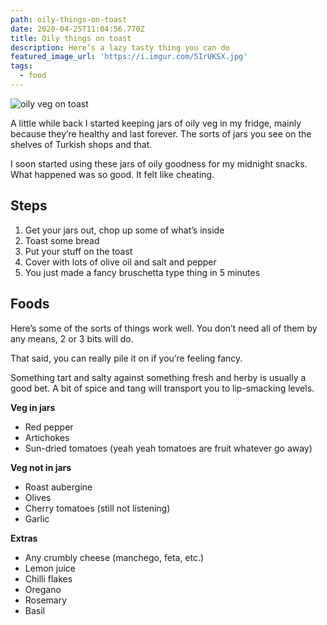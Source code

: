 ```yaml
---
path: oily-things-on-toast
date: 2020-04-25T11:04:56.770Z
title: Oily things on toast
description: Here’s a lazy tasty thing you can do
featured_image_url: 'https://i.imgur.com/5IrUKSX.jpg'
tags:
  - food
---
```

![oily veg on toast](/assets/00000img_00000_burst20200425113232068_cover.jpg)

A little while back I started keeping jars of oily veg in my fridge, mainly because they’re healthy and last forever. The sorts of jars you see on the shelves of Turkish shops and that.

I soon started using these jars of oily goodness for my midnight snacks. What happened was so good. It felt like cheating. 

## **Steps**

1. Get your jars out, chop up some of what’s inside
2. Toast some bread
3. Put your stuff on the toast
4. Cover with lots of olive oil and salt and pepper 
5. You just made a fancy bruschetta type thing in 5 minutes

## **Foods**

Here’s some of the sorts of things work well. You don’t need all of them by any means, 2 or 3 bits will do. 

That said, you can really pile it on if you’re feeling fancy.

Something tart and salty against something fresh and herby is usually a good bet. A bit of spice and tang will transport you to lip-smacking levels.

**Veg in jars**

* Red pepper
* Artichokes
* Sun-dried tomatoes (yeah yeah tomatoes are fruit whatever go away)

**Veg not in jars**

* Roast aubergine
* Olives
* Cherry tomatoes (still not listening)
* Garlic

**Extras**

* Any crumbly cheese (manchego, feta, etc.)
* Lemon juice
* Chilli flakes
* Oregano
* Rosemary
* Basil
